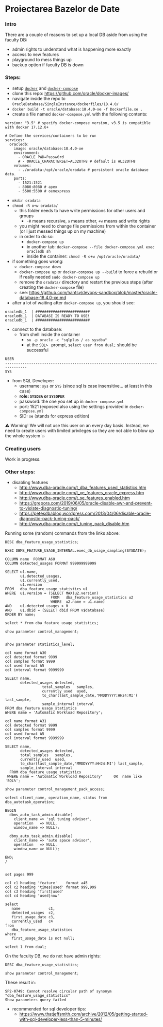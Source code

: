 # Proiectarea Bazelor de Date

### Intro

There are a couple of reasons to set up a local DB aside from using the faculty DB:
- admin rights to understand what is happening more exactly
- access to new features
- playground to mess things up
- backup option if faculty DB is down

### Steps:
- setup [`docker`](https://docs.docker.com/engine/install/) and [`docker-compose`](https://docs.docker.com/compose/install/)
- clone this repo: https://github.com/oracle/docker-images/
- navigate inside the repo to `OracleDatabase/SingleInstance/dockerfiles/18.4.0/`
- `docker build -t oracle/database:18.4.0-xe -f Dockerfile.xe .`
- create a file named `docker-compose.yml` with the following contents:
```
version: "3.5" # specify docker-compose version, v3.5 is compatible with docker 17.12.0+

# Define the services/containers to be run
services:
  oracledb:
    image: oracle/database:18.4.0-xe
    environment:
      - ORACLE_PWD=Passw0rd
      # - ORACLE_CHARACTERSET=AL32UTF8 # default is AL32UTF8
    volumes:
      - ./oradata:/opt/oracle/oradata # persistent oracle database data.
    ports:
      - 1521:1521 
      - 8080:8080 # apex
      - 5500:5500 # oemexpress
```
- `mkdir oradata`
- `chmod -R o+w oradata/`
  - this folder needs to have write permissions for other users and groups
    - `-R` means recursive, `o` means other, `+w` means add write rights
  - you might need to change file permissions from within the container (or I just messed things up on my machine)
  - in order to do so:
    - `docker-compose up`
    - in another tab: `docker-compose --file docker-compose.yml exec oracledb sh`
    - inside the container: `chmod -R o+w /opt/oracle/oradata/`
- if something goes wrong:
  - `docker-compose down`
  - `docker-compose up` or `docker-compose up --build` to force a rebuild or if really needed `sudo docker-compose up`
  - remove the `oradata/` directory and restart the previous steps (after creating the `docker-compose` file)
  - see: https://github.com/hantsy/devops-sandbox/blob/master/oracle-database-18.4.0-xe.md
- after a lot of waiting after `docker-compose up`, you should see:
```
oracledb_1  | #########################
oracledb_1  | DATABASE IS READY TO USE!
oracledb_1  | #########################
```
- connect to the database:
  - from shell inside the container
    - `su -p oracle -c "sqlplus / as sysdba"`
    - at the `SQL> ` prompt, `select user from dual;` should be successful
```
USER
--------------------------------------------------------------------------------
SYS
```
  - from SQL Developer:
    - username: `sys` or `SYS` (since sql is case insensitive... at least in this case)
    - **role: `SYSDBA` or `SYSOPER`**
    - password: the one you set up in `docker-compose.yml`
    - port: 1521 (exposed also using the settings provided in `docker-compose.yml`
    - SID: `xe` (stands for express edition)

:warning: Warning! We will not use this user on an every day basis. Instead, we need to create users with limited privileges so they are not able to blow up the whole system :boom:

### Creating users

Work in progress.

### Other steps:
- disabling features
  - http://www.dba-oracle.com/t_dba_features_used_statistics.htm
  - http://www.dba-oracle.com/t_xe_features_oracle_express.htm
  - http://www.dba-oracle.com/t_se_features_enabled.htm
  - https://grepora.com/2019/06/05/oracle-disable-awr-and-prevent-to-violate-diagnostic-tuning/
  - https://petesdbablog.wordpress.com/2013/04/06/disable-oracle-diagnostic-pack-tuning-pack/
  - http://www.dba-oracle.com/t_tuning_pack_disable.htm

Running some (random) commands from the links above:
```
DESC dba_feature_usage_statistics;

EXEC DBMS_FEATURE_USAGE_INTERNAL.exec_db_usage_sampling(SYSDATE);

COLUMN name  FORMAT A60
COLUMN detected_usages FORMAT 999999999999

SELECT u1.name,
       u1.detected_usages,
       u1.currently_used,
       u1.version
FROM   dba_feature_usage_statistics u1
WHERE  u1.version = (SELECT MAX(u2.version)
                     FROM   dba_feature_usage_statistics u2
                     WHERE  u2.name = u1.name)
AND    u1.detected_usages > 0
AND    u1.dbid = (SELECT dbid FROM v$database)
ORDER BY name;

select * from dba_feature_usage_statistics;

show parameter control_management;


show parameter statistics_level;

col name format A30
col detected format 9999
col samples format 9999
col used format A5
col interval format 9999999

SELECT name,
       detected_usages detected,
                 total_samples   samples,
                 currently_used  used,
                 to_char(last_sample_date,'MMDDYYYY:HH24:MI') last_sample,
                 sample_interval interval
FROM dba_feature_usage_statistics
WHERE name = 'Automatic Workload Repository';

col name format A31
col detected format 9999
col samples format 9999
col used format A5
col interval format 9999999

SELECT name,       
       detected_usages detected,
       total_samples   samples,
       currently_used  used,
       to_char(last_sample_date,'MMDDYYYY:HH24:MI') last_sample,
       sample_interval interval
  FROM dba_feature_usage_statistics
 WHERE name = 'Automatic Workload Repository'     OR  name like 'SQL%';

show parameter control_management_pack_access;

select client_name, operation_name, status from dba_autotask_operation;

BEGIN
  dbms_auto_task_admin.disable(
    client_name => 'sql tuning advisor',
    operation   => NULL,
    window_name => NULL);

  dbms_auto_task_admin.disable(
    client_name => 'auto space advisor',
    operation   => NULL,
    window_name => NULL);

END;
/


set pages 999

col c1 heading 'feature'    format a45
col c2 heading 'times|used' format 999,999
col c3 heading 'first|used'
col c4 heading 'used|now'

select
   name             c1,
   detected_usages  c2,
   first_usage_date c3,
   currently_used   c4
from
   dba_feature_usage_statistics
where
   first_usage_date is not null;

select 1 from dual;
```

On the faculty DB, we do not have admin rights:
```
DESC dba_feature_usage_statistics;

show parameter control_management;
```

These result in:
```
SP2-0749: Cannot resolve circular path of synonym "dba_feature_usage_statistics"
Show parameters query failed 
```

- recommended for sql developer tips:
  - https://www.thatjeffsmith.com/archive/2012/05/getting-started-with-sql-developer-less-than-5-minutes/

